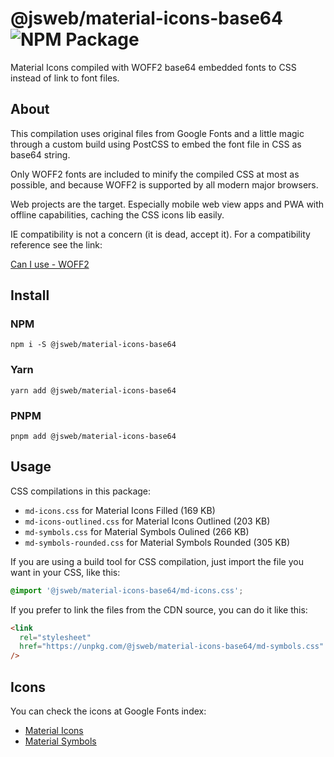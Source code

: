 # @jsweb/material-icons-base64 ![NPM Package](https://github.com/jsweb/material-icons-base64/workflows/NPM%20Package/badge.svg)

Material Icons compiled with WOFF2 base64 embedded fonts to CSS instead of link to font files.

## About

This compilation uses original files from Google Fonts and a little magic through a custom build using PostCSS to embed the font file in CSS as base64 string.

Only WOFF2 fonts are included to minify the compiled CSS at most as possible, and because WOFF2 is supported by all modern major browsers.

Web projects are the target. Especially mobile web view apps and PWA with offline capabilities, caching the CSS icons lib easily.

IE compatibility is not a concern (it is dead, accept it). For a compatibility reference see the link:

[Can I use - WOFF2](http://caniuse.com/#search=woff2)

## Install

### NPM

`npm i -S @jsweb/material-icons-base64`

### Yarn

`yarn add @jsweb/material-icons-base64`

### PNPM

`pnpm add @jsweb/material-icons-base64`

## Usage

CSS compilations in this package:

- `md-icons.css` for Material Icons Filled (169 KB)
- `md-icons-outlined.css` for Material Icons Outlined (203 KB)
- `md-symbols.css` for Material Symbols Oulined (266 KB)
- `md-symbols-rounded.css` for Material Symbols Rounded (305 KB)

If you are using a build tool for CSS compilation, just import the file you want in your CSS, like this:

```css
@import '@jsweb/material-icons-base64/md-icons.css';
```

If you prefer to link the files from the CDN source, you can do it like this:

```html
<link
  rel="stylesheet"
  href="https://unpkg.com/@jsweb/material-icons-base64/md-symbols.css"
/>
```

## Icons

You can check the icons at Google Fonts index:

- [Material Icons](https://fonts.google.com/icons?icon.set=Material+Icons)
- [Material Symbols](https://fonts.google.com/icons?icon.set=Material+Symbols)
